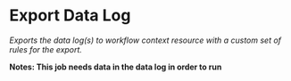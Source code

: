 # Export Data Log #

*Exports the data log(s) to workflow context resource with a custom set of rules for the export.*

**Notes:
This job needs data in the data log in order to run**
